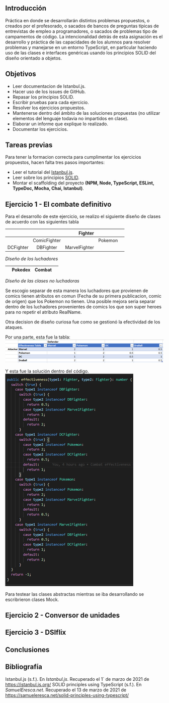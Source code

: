 ## Introducción

Práctica en donde se desarrollarán distintos problemas propuestos, o creados por el profesorado, o sacados de bancos de preguntas típicas de entrevistas de empleo a programadores, o sacados de problemas tipo de campamentos de código. 
La intencionalidad detrás de esta asignación es el desarrollo y práctica de las capacidades de los alumnos para resolver problemas y manejarse en un entorno TypeScript, en particular haciendo uso de las clases e interfaces genéricas usando los principios SOLID del diseño orientado a objetos.

## Objetivos

- Leer documentacion de Istanbul.js.
- Hacer uso de los issues de GitHub.
- Repasar los principios SOLID.
- Escribir pruebas para cada ejercicio.
- Resolver los ejercicios propuestos.
- Mantenerse dentro del ámbito de las soluciones propuestas (no utilizar elementos del lenguaje todavia no impartidos en clase).
- Elaborar un informe que explique lo realizado.
- Documentar los ejercicios.

## Tareas previas

Para tener la formacion correcta para cumplimentar los ejercicios propuestos, hacen falta tres pasos importantes:
- Leer el tutorial del [Istanbul.js](https://istanbul.js.org/).
- Leer sobre los principios [SOLID](https://samueleresca.net/solid-principles-using-typescript/).
- Montar el scaffolding del proyecto __(NPM, Node, TypeScript, ESLint, TypeDoc, Mocha, Chai, Istanbul)__.

## Ejercicio 1 - El combate definitivo

Para el desarrollo de este ejercicio, se realizo el siguiente diseño de clases de acuerdo con las siguientes tabla

||| Fighter ||| 
| - |:-:| -:| -:| -:|
|| ComicFighter || Pokemon
| DCFighter | DBFighter | MarvelFighter |

_Diseño de los luchadores_

|| Pokedex | Combat ||
| - |:-:| -:| -:| 

_Diseño de las clases no luchadoras_

Se escogio separar de esta manera los luchadores que provienen de comics tienen atributos en comun (Fecha de su primera publicacion, comic de origen) que los Pokemon no tienen. Una posible mejora seria separar dentro de los luchadores provenientes de comics los que son super heroes para no repetir el atributo RealName.

Otra decision de diseño curiosa fue como se gestionó la efectividad de los ataques.

Por una parte, esta fue la tabla:
![Tabla de efectividad](img/e1-effectiveness.png)

Y esta fue la solución dentro del código.
![Codigo de efectividad](img/e1-effectiveness-implementation.png)

Para testear las clases abstractas mientras se iba desarrollando se escribrieron clases Mock.

## Ejercicio 2 - Conversor de unidades

## Ejercicio 3 - DSIflix

## Conclusiones

## Bibliografía

Istanbul.js (s.f.). En _Istanbul.js_. Recuperado el 1` de marzo de 2021 de https://istanbul.js.org/
SOLID principles using TypeScript (s.f.). En _SamuelEresca.net_. Recuperado el 13 de marzo de 2021 de https://samueleresca.net/solid-principles-using-typescript/

